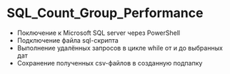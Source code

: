 # SQL_Count_Group_Performance
- Поключение к Microsoft SQL server через PowerShell
- Подключение файла sql-скрипта
- Выполнение удалённых запросов в цикле while от и до выбранных дат
- Сохранение полученных csv-файлов в созданную подпапку
